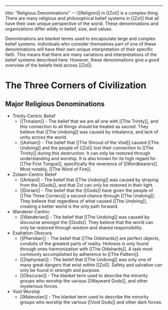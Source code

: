 ---
title: "Religious Denominations"
---[[Religion]] in [[Zol]] is a complex thing. There are many religious and philosophical belief systems in [[Zol]] that all have their own unique perspective of the world. These denominations and organizations differ wildly in belief, size, and values.

Denominations are blanket terms used to encapsulate large and complex belief systems. Individuals who consider themselves part of one of these denominations will have their own unique interpretation of their specific faith. This means that there are many variations and interpretations of the belief systems described here. However, these denominations give a good overview of the beliefs held across [[Zol]]. 

# The Three Corners of Civilization
## Major Religious Denominations
- Trinity-Centric Belief
	- [[Trinaism]] - The belief that we are all one with [[The Trinity]], and this connection to all things should be treated as sacred. They believe that [[The Undoing]] was caused by imbalance, and lack of unity across the world.
	- [[Ashian]] - The belief that [[The Shroud of the Void]] caused [[The Undoing]] and the people of [[Zol]] lost their connection to [[The Trinity]] during this destruction. It can only be restored through understanding and worship. It is also known for its high regard for [[The First Tongue]], specifically the reverence of [[Wordbearers]]. Most notably, [[The Word of Fire]].
- Zolaen-Centric Belief
	- [[Arkian]] - The belief that [[The Undoing]] was caused by straying from the [[Gods]], and that Zol can only be restored in their light.
	- [[Dorian]] - The belief that the [[Gods]] have given the people of [[The Three Corners]] a second chance through [[The Undoing]]. They believe that regardless of what caused [[The Undoing]], creating a better world is the only path forward.
- Wanderer-Centric
	- [[Wanderian]] - The belief that [[The Undoing]] was caused by discourse amongst the [[Gods]]. They believe that the world can only be restored through wisdom and shared responsibility.
- Exaltation Obscura
	- [[Pheridian]] - The belief that [[The Oldshards]] are perfect objects, conduits of the greatest parts of reality. Holiness is only found through ones harmonization with [[The Oldshards]]. A task most commonly accomplished by adherence to [[The Pattern]].
	- [[Zephyrean]] - The belief that  [[The Undoing]] was only one of many great dangers that exist within [[Zol]]. Safety and salvation can only be found in strength and purpose.
	- [[Obscuran]] - The blanket term used to describe the minority groups who worship the various [[Wayward Gods]], and other mysterious forces.
- Void Worship
	- [[Malevolan]] - The blanket term used to describe the minority groups who worship the various [[Void Gods]] and other dark forces.
